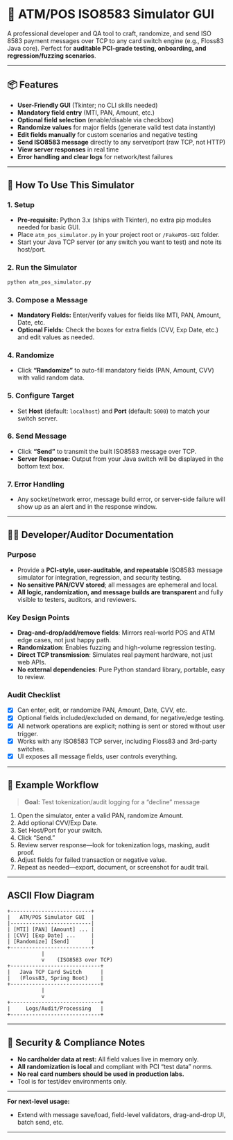 

# 🏧 **ATM/POS ISO8583 Simulator GUI**

A professional developer and QA tool to craft, randomize, and send ISO 8583 payment messages over TCP to any card switch engine (e.g., Floss83 Java core).
Perfect for **auditable PCI-grade testing, onboarding, and regression/fuzzing scenarios**.

---

## **📦 Features**

- **User-Friendly GUI** (Tkinter; no CLI skills needed)
- **Mandatory field entry** (MTI, PAN, Amount, etc.)
- **Optional field selection** (enable/disable via checkbox)
- **Randomize values** for major fields (generate valid test data instantly)
- **Edit fields manually** for custom scenarios and negative testing
- **Send ISO8583 message** directly to any server/port (raw TCP, not HTTP)
- **View server responses** in real time
- **Error handling and clear logs** for network/test failures

---

## **🚦 How To Use This Simulator**

### 1. **Setup**

- **Pre-requisite:** Python 3.x (ships with Tkinter), no extra pip modules needed for basic GUI.
- Place `atm_pos_simulator.py` in your project root or `/FakePOS-GUI` folder.
- Start your Java TCP server (or any switch you want to test) and note its host/port.

### 2. **Run the Simulator**

```bash
python atm_pos_simulator.py
```

### 3. **Compose a Message**

- **Mandatory Fields:**
  Enter/verify values for fields like MTI, PAN, Amount, Date, etc.
- **Optional Fields:**
  Check the boxes for extra fields (CVV, Exp Date, etc.) and edit values as needed.

### 4. **Randomize**

- Click **“Randomize”** to auto-fill mandatory fields (PAN, Amount, CVV) with valid random data.

### 5. **Configure Target**

- Set **Host** (default: `localhost`) and **Port** (default: `5000`) to match your switch server.

### 6. **Send Message**

- Click **“Send”** to transmit the built ISO8583 message over TCP.
- **Server Response:** Output from your Java switch will be displayed in the bottom text box.

### 7. **Error Handling**

- Any socket/network error, message build error, or server-side failure will show up as an alert and in the response window.

---

## **👩‍💻 Developer/Auditor Documentation**

### **Purpose**

- Provide a **PCI-style, user-auditable, and repeatable** ISO8583 message simulator for integration, regression, and security testing.
- **No sensitive PAN/CVV stored**; all messages are ephemeral and local.
- **All logic, randomization, and message builds are transparent** and fully visible to testers, auditors, and reviewers.

### **Key Design Points**

- **Drag-and-drop/add/remove fields**: Mirrors real-world POS and ATM edge cases, not just happy path.
- **Randomization**: Enables fuzzing and high-volume regression testing.
- **Direct TCP transmission**: Simulates real payment hardware, not just web APIs.
- **No external dependencies**: Pure Python standard library, portable, easy to review.

### **Audit Checklist**

- [x] Can enter, edit, or randomize PAN, Amount, Date, CVV, etc.
- [x] Optional fields included/excluded on demand, for negative/edge testing.
- [x] All network operations are explicit; nothing is sent or stored without user trigger.
- [x] Works with any ISO8583 TCP server, including Floss83 and 3rd-party switches.
- [x] UI exposes all message fields, user controls everything.

---

## **📝 Example Workflow**

> **Goal:** Test tokenization/audit logging for a “decline” message

1. Open the simulator, enter a valid PAN, randomize Amount.
2. Add optional CVV/Exp Date.
3. Set Host/Port for your switch.
4. Click “Send.”
5. Review server response—look for tokenization logs, masking, audit proof.
6. Adjust fields for failed transaction or negative value.
7. Repeat as needed—export, document, or screenshot for audit trail.

---

## **ASCII Flow Diagram**

```text
+--------------------------+
|   ATM/POS Simulator GUI  |
|--------------------------|
| [MTI] [PAN] [Amount] ... |
| [CVV] [Exp Date] ...     |
| [Randomize] [Send]       |
+--------------------------+
           |
           v    (ISO8583 over TCP)
+-----------------------------+
|   Java TCP Card Switch      |
|   (Floss83, Spring Boot)    |
+-----------------------------+
           |
           v
+-----------------------------+
|     Logs/Audit/Processing   |
+-----------------------------+
```

---

## **🔐 Security & Compliance Notes**

- **No cardholder data at rest:** All field values live in memory only.
- **All randomization is local** and compliant with PCI “test data” norms.
- **No real card numbers should be used in production labs.**
- Tool is for test/dev environments only.

---

**For next-level usage:**

- Extend with message save/load, field-level validators, drag-and-drop UI, batch send, etc.

---
